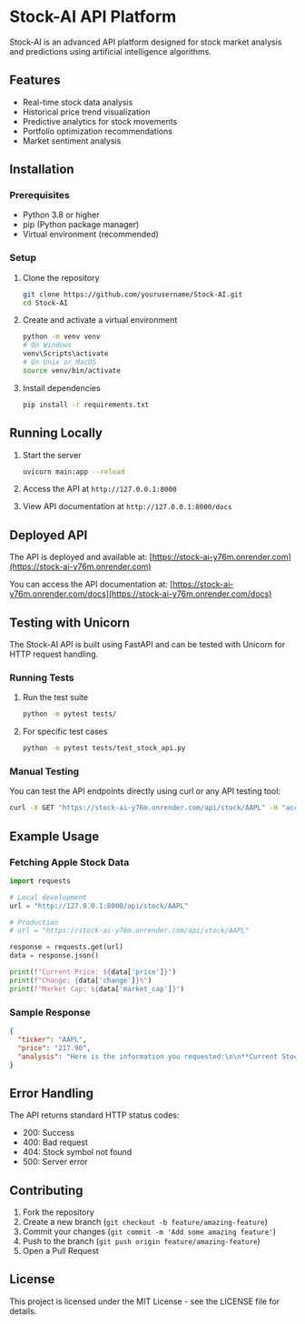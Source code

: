 # Stock-AI API Platform

Stock-AI is an advanced API platform designed for stock market analysis and predictions using artificial intelligence algorithms.

## Features

- Real-time stock data analysis
- Historical price trend visualization
- Predictive analytics for stock movements
- Portfolio optimization recommendations
- Market sentiment analysis

## Installation

### Prerequisites

- Python 3.8 or higher
- pip (Python package manager)
- Virtual environment (recommended)

### Setup

1. Clone the repository
   ```bash
   git clone https://github.com/yourusername/Stock-AI.git
   cd Stock-AI
   ```

2. Create and activate a virtual environment
   ```bash
   python -m venv venv
   # On Windows
   venv\Scripts\activate
   # On Unix or MacOS
   source venv/bin/activate
   ```

3. Install dependencies
   ```bash
   pip install -r requirements.txt
   ```

## Running Locally

1. Start the server
   ```bash
   uvicorn main:app --reload
   ```

2. Access the API at `http://127.0.0.1:8000`

3. View API documentation at `http://127.0.0.1:8000/docs`

## Deployed API

The API is deployed and available at:
[https://stock-ai-y76m.onrender.com](https://stock-ai-y76m.onrender.com)

You can access the API documentation at:
[https://stock-ai-y76m.onrender.com/docs](https://stock-ai-y76m.onrender.com/docs)



## Testing with Unicorn

The Stock-AI API is built using FastAPI and can be tested with Unicorn for HTTP request handling.

### Running Tests

1. Run the test suite
   ```bash
   python -m pytest tests/
   ```

2. For specific test cases
   ```bash
   python -m pytest tests/test_stock_api.py
   ```

### Manual Testing

You can test the API endpoints directly using curl or any API testing tool:

```bash
curl -X GET "https://stock-ai-y76m.onrender.com/api/stock/AAPL" -H "accept: application/json"
```

## Example Usage

### Fetching Apple Stock Data

```python
import requests

# Local development
url = "http://127.0.0.1:8000/api/stock/AAPL"

# Production
# url = "https://stock-ai-y76m.onrender.com/api/stock/AAPL"

response = requests.get(url)
data = response.json()

print(f"Current Price: ${data['price']}")
print(f"Change: {data['change']}%")
print(f"Market Cap: ${data['market_cap']}")
```

### Sample Response

```json
{
  "ticker": "AAPL",
  "price": "217.90",
  "analysis": "Here is the information you requested:\n\n**Current Stock Price:**\nCurrent price: $217.90\n\n**Recent Price Trends:**\nThe stock has been trending upwards in the short term, with a 2.10% increase on Feb 04, 2025, and a slight decrease of 0.14% on Feb 05, 2025. However, the stock is still down 12.4% for the year.\n\n**Buy/Sell/Hold Recommendation:**\nHold\n\nThe recent price trends suggest that the stock is experiencing some volatility, but the overall trend is still downwards. With a 12.4% decline for the year, it may be wise to hold off on buying until the stock shows more consistent signs of recovery. However, if you already hold AAPL stock, it may be worth holding onto it for now, as the company's fundamentals are still strong."
}
```

## Error Handling

The API returns standard HTTP status codes:

- 200: Success
- 400: Bad request
- 404: Stock symbol not found
- 500: Server error

## Contributing

1. Fork the repository
2. Create a new branch (`git checkout -b feature/amazing-feature`)
3. Commit your changes (`git commit -m 'Add some amazing feature'`)
4. Push to the branch (`git push origin feature/amazing-feature`)
5. Open a Pull Request

## License

This project is licensed under the MIT License - see the LICENSE file for details.
